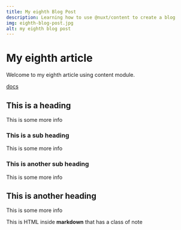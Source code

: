 ```yaml
---
title: My eighth Blog Post
description: Learning how to use @nuxt/content to create a blog
img: eighth-blog-post.jpg
alt: my eighth blog post
---
```


# My eighth article

Welcome to my eighth article using content module.

[docs](https://nuxtjs.org/blog/creating-blog-with-nuxt-content#installation)

## This is a heading

This is some more info

### This is a sub heading

This is some more info

### This is another sub heading

This is some more info

## This is another heading

This is some more info

<div class="bg-blue-500 text-white p-4 mb-4">
  This is HTML inside <strong>markdown</strong> that has a class of note
</div>